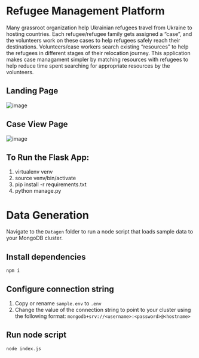 # Refugee Management Platform
Many grassroot organization help Ukrainian refugees travel from Ukraine to hosting countries. Each refugee/refugee family gets assigned a “case”, and the volunteers work on these cases to help refugees safely reach their destinations. Volunteers/case workers search existing “resources” to help the refugees in different stages of their relocation journey. This application makes case managament simpler by matching resources with refugees to help reduce time spent searching for appropriate resources by the volunteers. 
## Landing Page
![image](https://user-images.githubusercontent.com/38090804/159810124-5ed809e3-4e39-483a-83ec-f358629253f7.png)

## Case View Page
![image](https://user-images.githubusercontent.com/38090804/159810108-0c4e7017-2fef-48aa-86a3-2a917a803062.png)


## To Run the Flask App:

1. virtualenv venv
2. source venv/bin/activate
3. pip install -r requirements.txt
4. python manage.py

# Data Generation

Navigate to the `Datagen` folder to run a node script that loads sample data to your MongoDB cluster.
## Install dependencies

`npm i`

## Configure connection string

1. Copy or rename `sample.env` to `.env` 
2. Change the value of the connection string to point to your cluster using the following format: `mongodb+srv://<username>:<password>@<hostname>`

## Run node script

`node index.js`
